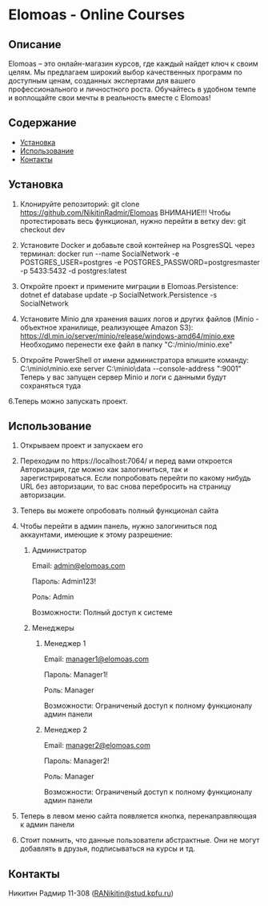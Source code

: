# Elomoas - Online Courses

## Описание
Elomoas – это онлайн-магазин курсов, где каждый найдет ключ к своим целям. Мы предлагаем широкий выбор качественных программ по доступным ценам, созданных экспертами для вашего профессионального и личностного роста. Обучайтесь в удобном темпе и воплощайте свои мечты в реальность вместе с Elomoas!

## Содержание
- [Установка](#установка)
- [Использование](#использование)
- [Контакты](#контакты)

## Установка
1. Клонируйте репозиторий:
   git clone https://github.com/NikitinRadmir/Elomoas
   ВНИМАНИЕ!!! Чтобы протестировать весь функционал, нужно перейти в ветку dev:
   git checkout dev

2. Установите Docker и добавьте свой контейнер на PosgresSQL через терминал:
   docker run --name SocialNetwork  -e POSTGRES_USER=postgres  -e POSTGRES_PASSWORD=postgresmaster -p 5433:5432  -d postgres:latest

3. Откройте проект и примените миграции в Elomoas.Persistence:
   dotnet ef database update -p SocialNetwork.Persistence -s SocialNetwork

4. Установите Minio для хранения ваших логов и других файлов (Minio - объектное хранилище, реализующее Amazon S3):
   https://dl.min.io/server/minio/release/windows-amd64/minio.exe
   Необходимо перенести exe файл в папку "C:/minio/minio.exe"

5. Откройте PowerShell от имени администратора впишите команду:
   C:\minio\minio.exe server C:\minio\data --console-address ":9001"
   Теперь у вас запущен сервер Minio и логи с данными будут сохраняться туда

6.Теперь можно запускать проект.

## Использование
1. Открываем проект и запускаем его

2. Переходим по https://localhost:7064/ и перед вами откроется Авторизация, где можно как залогиниться, так и зарегистрироваться. Если попробовать перейти по какому нибудь URL без авторизации, то вас снова перебросить на страницу авторизации.

3. Теперь вы можете опробовать полный функционал сайта

4. Чтобы перейти в админ панель, нужно залогиниться под аккаунтами, имеющие к этому разрешение:
   1. Администратор
      
      Email: admin@elomoas.com
      
      Пароль: Admin123!

      Роль: Admin

      Возможности: Полный доступ к системе
   3. Менеджеры
      1. Менеджер 1

         Email: manager1@elomoas.com

         Пароль: Manager1!

         Роль: Manager

         Возможности: Ограниченый доступ к полному функционалу админ панели
      3. Менеджер 2

         Email: manager2@elomoas.com

         Пароль: Manager2!

         Роль: Manager

         Возможности: Ограниченый доступ к полному функционалу админ панели
         
5. Теперь в левом меню сайта появляется кнопка, перенаправляющая к админ панели

6. Стоит помнить, что данные пользователи абстрактные. Они не могут добавлять в друзья, подписываться на курсы и тд.

## Контакты
Никитин Радмир 11-308 (RANikitin@stud.kpfu.ru)
